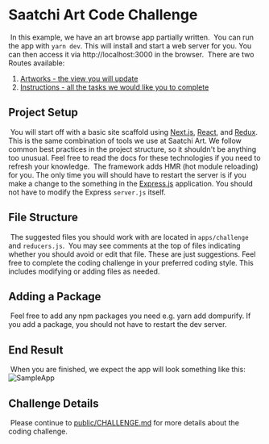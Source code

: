 # Saatchi Art Code Challenge

​
In this example, we have an art browse app partially written.
​
You can run the app with `yarn dev`. This will install and start a web server for you. You can then access it via http://localhost:3000 in the browser.
​
There are two Routes available:
​

1. [Artworks - the view you will update](http://localhost:3000/challenge/artworks)
2. [Instructions - all the tasks we would like you to complete](http://localhost:3000/challenge/instructions)
   ​

## Project Setup

​
You will start off with a basic site scaffold using [Next.js](https://nextjs.org/docs), [React](https://reactjs.org/), and [Redux](https://redux.js.org/). This is the same combination of tools we use at Saatchi Art. We follow common best practices in the project structure, so it shouldn't be anything too unusual. Feel free to read the docs for these technologies if you need to refresh your knowledge.
​
The framework adds HMR (hot module reloading) for you. The only time you will should have to restart the server is if you make a change to the something in the [Express.js](https://expressjs.com/) application. You should not have to modify the Express `server.js` itself.
​

## File Structure

​
The suggested files you should work with are located in `apps/challenge` and `reducers.js`.
​
You may see comments at the top of files indicating whether you should avoid or edit that file. These are just suggestions. Feel free to complete the coding challenge in your preferred coding style. This includes modifying or adding files as needed.
​

## Adding a Package

​
Feel free to add any npm packages you need e.g. yarn add dompurify. If you add a package, you should not have to restart the dev server.
​

## End Result

​
When you are finished, we expect the app will look something like this:
​
![SampleApp](https://user-images.githubusercontent.com/643526/73705331-7e906b80-46aa-11ea-9fa7-e98f37b6319b.gif)
​

## Challenge Details

​
Please continue to [public/CHALLENGE.md](public/CHALLENGE.md) for more details about the coding challenge.
